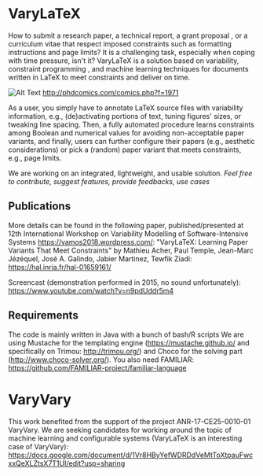 # VaryLaTeX

How to submit a research paper, a technical report, a grant proposal , or a curriculum vitae that respect imposed constraints such as formatting instructions and page limits? It is a challenging task, especially when coping with time pressure, isn't it? VaryLaTeX is a solution based on variability, constraint programming , and machine learning techniques for documents written in LaTeX to meet constraints and deliver on time. 

![Alt Text](http://phdcomics.com/comics/archive/phd090617s.gif)
http://phdcomics.com/comics.php?f=1971

As a user, you simply have to annotate LaTeX source files with variability information, e.g., (de)activating portions of text, tuning figures' sizes, or tweaking line spacing. Then, a fully automated procedure learns constraints among Boolean and numerical values for avoiding non-acceptable paper variants, and finally, users can further configure their papers (e.g., aesthetic considerations) or pick a (random) paper variant that meets constraints, e.g., page limits. 

We are working on an integrated, lightweight, and usable solution. 
*Feel free to contribute, suggest features, provide feedbacks, use cases* 

## Publications

More details can be found in the following paper, published/presented at 12th International Workshop on Variability Modelling of Software-Intensive Systems https://vamos2018.wordpress.com/:
"VaryLaTeX: Learning Paper Variants That Meet Constraints" by Mathieu Acher, Paul Temple, Jean-Marc Jézéquel, José A. Galindo, Jabier Martinez, Tewfik Ziadi: https://hal.inria.fr/hal-01659161/

Screencast (demonstration performed in 2015, no sound unfortunately): https://www.youtube.com/watch?v=n9pdUddr5m4 

## Requirements

The code is mainly written in Java with a bunch of bash/R scripts 
We are using Mustache for the templating engine (https://mustache.github.io/ and specifically on Trimou: http://trimou.org/) and Choco for the solving part (http://www.choco-solver.org/). 
You also need FAMILIAR: https://github.com/FAMILIAR-project/familiar-language

# VaryVary 

This work benefited from the support of the project ANR-17-CE25-0010-01 VaryVary. 
We are seeking candidates for working around the topic of machine learning and configurable systems (VaryLaTeX is an interesting case of VaryVary): https://docs.google.com/document/d/1Vr8HByYefWDRDdVeMtToXtpauFwcxxQeXLZtsX7T1UI/edit?usp=sharing







